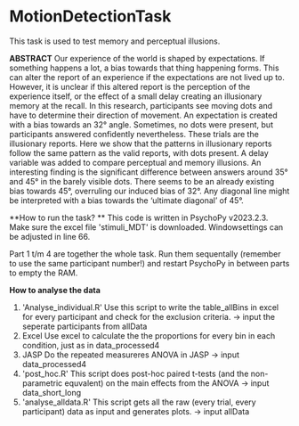 # MotionDetectionTask
This task is used to test memory and perceptual illusions.

**ABSTRACT**
Our experience of the world is shaped by expectations. If something happens a lot, a bias towards that thing happening forms. This can alter the report of an experience if the expectations are not lived up to. However, it is unclear if this altered report is the perception of the experience itself, or the effect of a small delay creating an illusionary memory at the recall. In this research, participants see moving dots and have to determine their direction of movement. An expectation is created with a bias towards an 32° angle. Sometimes, no dots were present, but participants answered confidently nevertheless. These trials are the illusionary reports. Here we show that the patterns in illusionary reports follow the same pattern as the valid reports, with dots present. A delay variable was added to compare perceptual and memory illusions. An interesting finding is the significant difference between answers around 35° and 45° in the barely visible dots. There seems to be an already existing bias towards 45°, overruling our induced bias of 32°. Any diagonal line might be interpreted with a bias towards the ‘ultimate diagonal’ of 45°.  

**How to run the task? **
This code is written in PsychoPy v2023.2.3.
Make sure the excel file 'stimuli_MDT' is downloaded. Windowsettings can be adjusted in line 66. 

Part 1 t/m 4 are together the whole task. Run them sequentally (remember to use the same participant number!) and restart PsychoPy in between parts to empty the RAM. 

**How to analyse the data**
1. 'Analyse_individual.R'
  Use this script to write the table_allBins in excel for every participant and check for the exclusion criteria. -> input the seperate participants from allData
3. Excel
  Use excel to calculate the the proportions for every bin in each condition, just as in data_processed4
4. JASP
  Do the repeated measureres ANOVA in JASP -> input data_processed4
5. 'post_hoc.R'
  This script does post-hoc paired t-tests (and the non-parametric equvalent) on the main effects from the ANOVA -> input data_short_long
6. 'analyse_alldata.R'
  This script gets all the raw (every trial, every participant) data as input and generates plots. -> input allData
   
